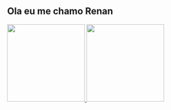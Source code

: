## Ola eu me chamo Renan 

<div>
  <a href="https://github.com/renan1811">
  <img height="180em" src="https://github-readme-stats.vercel.app/api?username=renan1811&show_icons=true&theme=tokyonight&include_all_commits=true&count_private=true"/>
  <img height="180em" src="https://github-readme-stats.vercel.app/api/top-langs/?username=renan1811&layout=compact&langs_count=16&theme=dracula"/>
</div>
